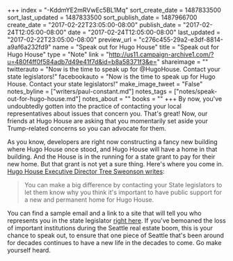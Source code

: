 +++
index = "-KddmYE2mRVwEc5BL1Mq"
sort_create_date = 1487833500
sort_last_updated = 1487833500
sort_publish_date = 1487966700
create_date = "2017-02-22T23:05:00-08:00"
publish_date = "2017-02-24T12:05:00-08:00"
date = "2017-02-24T12:05:00-08:00"
last_updated = "2017-02-22T23:05:00-08:00"
preview_url = "c276c455-29a2-e3df-8814-a9af6a232fd9"
name = "Speak out for Hugo House"
title = "Speak out for Hugo House"
type = "Note"
link = "http://us11.campaign-archive1.com/?u=480f4ff0f584adb7d49e41f7d&id=b8a58371f3&e="
shareimage = ""
twitterauto = "Now is the time to speak up for @HugoHouse. Contact your state legislators!"
facebookauto = "Now is the time to speak up for Hugo House. Contact your state legislators!"
make_image_tweet = "False"
notes_byline = ["writers/paul-constant.md"]
notes_tags = ["notes/speak-out-for-hugo-house.md"]
notes_about = ""
books = ""
+++
By now, you've undoubtedly gotten into the practice of contacting your local representatives about issues that concern you. That's great! Now, our friends at Hugo House are asking that you momentarily set aside your Trump-related concerns so you can advocate for them.

As you know, developers are right now constructing a fancy new building where Hugo House once stood, and Hugo House will have a home in that building. And the House is in the running for a state grant to pay for their new home. But that grant is not yet a sure thing. Here's where you come in. [Hugo House Executive Director Tree Sweonson writes](http://us11.campaign-archive1.com/?u=480f4ff0f584adb7d49e41f7d&id=b8a58371f3&e=):

<blockquote>You can make a big difference by contacting your State legislators to let them know why you think it's important to have public support for a new and permanent home for Hugo House.</blockquote>

You can find a sample email and a link to a site that will tell you who represents you in the state legislator [right here](http://us11.campaign-archive1.com/?u=480f4ff0f584adb7d49e41f7d&id=b8a58371f3&e=). If you've bemoaned the loss of important institutions during the Seattle real estate boom, this is your chance to speak out, to ensure that one piece of Seattle that's been around for decades continues to have a new life in the decades to come. Go make yourself heard.
